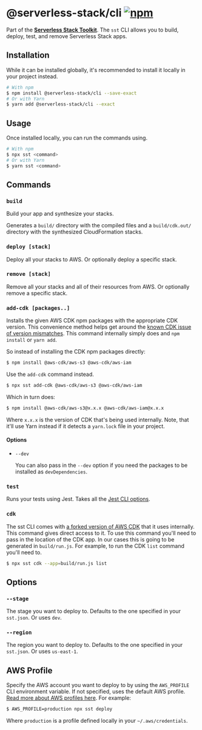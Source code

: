 # @serverless-stack/cli [![npm](https://img.shields.io/npm/v/@serverless-stack/cli.svg)](https://www.npmjs.com/package/@serverless-stack/cli)

Part of the **[Serverless Stack Toolkit](https://github.com/serverless-stack/serverless-stack)**. The `sst` CLI allows you to build, deploy, test, and remove Serverless Stack apps.

## Installation

While it can be installed globally, it's recommended to install it locally in your project instead.

```bash
# With npm
$ npm install @serverless-stack/cli --save-exact
# Or with Yarn
$ yarn add @serverless-stack/cli --exact
```

## Usage

Once installed locally, you can run the commands using.

```bash
# With npm
$ npx sst <command>
# Or with Yarn
$ yarn sst <command>
```

## Commands

### `build`

Build your app and synthesize your stacks.

Generates a `build/` directory with the compiled files and a `build/cdk.out/` directory with the synthesized CloudFormation stacks.

### `deploy [stack]`

Deploy all your stacks to AWS. Or optionally deploy a specific stack.

### `remove [stack]`

Remove all your stacks and all of their resources from AWS. Or optionally remove a specific stack.

### `add-cdk [packages..]`

Installs the given AWS CDK npm packages with the appropriate CDK version. This convenience method helps get around the [known CDK issue of version mismatches](https://github.com/serverless-stack/serverless-stack#cdk-version-mismatch). This command internally simply does and `npm install` or `yarn add`.

So instead of installing the CDK npm packages directly:

```bash
$ npm install @aws-cdk/aws-s3 @aws-cdk/aws-iam
```

Use the `add-cdk` command instead.

```bash
$ npx sst add-cdk @aws-cdk/aws-s3 @aws-cdk/aws-iam
```

Which in turn does:

```bash
$ npm install @aws-cdk/aws-s3@x.x.x @aws-cdk/aws-iam@x.x.x
```

Where `x.x.x` is the version of CDK that's being used internally. Note, that it'll use Yarn instead if it detects a `yarn.lock` file in your project.

#### Options

- `--dev`

  You can also pass in the `--dev` option if you need the packages to be installed as `devDependencies`.

### `test`

Runs your tests using Jest. Takes all the [Jest CLI options](https://jestjs.io/docs/en/cli).

### `cdk`

The sst CLI comes with [a forked version of AWS CDK](https://github.com/serverless-stack/aws-cdk) that it uses internally. This command gives direct access to it. To use this command you'll need to pass in the location of the CDK app. In our cases this is going to be generated in `build/run.js`. For example, to run the CDK `list` command you'll need to.

```bash
$ npx sst cdk --app=build/run.js list
```

## Options

### `--stage`

The stage you want to deploy to. Defaults to the one specified in your `sst.json`. Or uses `dev`.

### `--region`

The region you want to deploy to. Defaults to the one specified in your `sst.json`. Or uses `us-east-1`.

## AWS Profile

Specify the AWS account you want to deploy to by using the `AWS_PROFILE` CLI environment variable. If not specified, uses the default AWS profile. [Read more about AWS profiles here](https://docs.aws.amazon.com/cli/latest/userguide/cli-configure-profiles.html). For example:

```bash
$ AWS_PROFILE=production npx sst deploy
```

Where `production` is a profile defined locally in your `~/.aws/credentials`.
